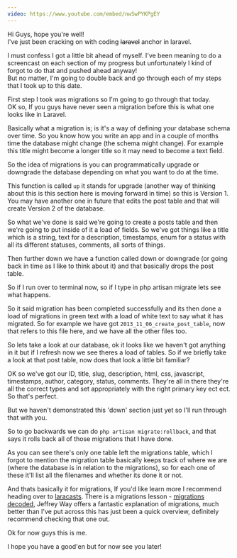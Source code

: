 ```yaml
---
video: https://www.youtube.com/embed/nwSwPYKPgEY
---
```


Hi Guys, hope you're well!<br/>I've just been cracking on with coding <del>laravel</del> anchor in laravel.

I must confess I got a little bit ahead of myself. I've been meaning to do a screencast on each section of my progress
but unfortunately I kind of forgot to do that and pushed ahead anyway! <br/>But no matter, I'm going to double back and
go through each of my steps that I took up to this date.

First step I took was migrations so I'm going to go through that today.<br/>
OK so, If you guys have never seen a migration before this is what one looks like in Laravel.

Basically what a migration is; is it's a way of defining your database schema over time.
So you know how you write an app and in a couple of months time the database might change (the schema might change).
For example this title might become a longer title so it may need to become a text field.

So the idea of migrations is you can programmatically upgrade or downgrade the database depending on what you want
to do at the time.

This function is called `up` it stands for upgrade (another way of thinking about this is this section here is moving
forward in time) so this is Version 1.<br/>You may have another one in future that edits the post table and that will
create Version 2 of the database.

So what we've done is said we're going to create a posts table and then we're going to put inside of it a load of fields.
So we've got things like a title which is a string, text for a description, timestamps, enum for a status with all
its different statuses, comments, all sorts of things.

Then further down we have a function called down or downgrade (or going back in time as I like to think about it) and that
basically drops the post table.

So if I run over to terminal now, so if I type in php artisan migrate lets see what happens.

So it said migration has been completed successfully and its then done a load of migrations in green text with a
load of white text to say what it has migrated. So for example we have got `2013_11_06_create_post_table`, now that
refers to this file here, and we have all the other files too.

So lets take a look at our database, ok it looks like we haven't got anything in it but if I refresh now we see theres a
load of tables. So if we briefly take a look at that post table, now does that look a little bit familiar?

OK so we've got our ID, title, slug, description, html, css, javascript, timestamps, author, category, status, comments.
They're all in there they're all the correct types and set appropriately with the right primary key ect ect.
So that's perfect.

But we haven't demonstrated this 'down' section just yet so I'll run through that with you.

So to go backwards we can do `php artisan migrate:rollback`, and that says it rolls back all of those migrations that I
have done.

As you can see there's only one table left the migrations table, which I forgot to mention the migration
table basically keeps track of where we are (where the database is in relation to the migrations), so for each one of
these it'll list all the filenames and whether its done it or not.

And thats basically it for migrations, If you'd like learn more I recommend heading over to [laracasts].
There is a migrations lesson - [migrations decoded], Jeffrey Way offers a fantastic explanation of migrations,
much better than I've put across this has just been a quick overview, definitely recommend checking that one out.

Ok for now guys this is me.

I hope you have a good'en but for now see you later!

[laracasts]: https://laracasts.com
[migrations decoded]: https://laracasts.com/lessons/migrations-decoded
